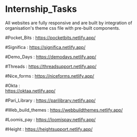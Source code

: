 # Internship_Tasks

All websites are fully responsive and are built by integration of organisation's theme css file with pre-built components.  

#Pocket_Bits :      https://pocketbits.netlify.app/

#Significa :        https://significa.netlify.app/

#Demo_Days :        https://demodays.netlify.app/

#Threads :          https://threadsupport.netlify.app/

#Nice_forms :       https://niceforms.netlify.app/

#Okta :            
https://oktaa.netlify.app/

#Pari_Library :     https://parilibrary.netlify.app/

#Web_build_themes : https://webbuildthemes.netlify.app/

#Loomis_pay :       https://loomispay.netlify.app/

#Height :           https://heightsupport.netlify.app/
